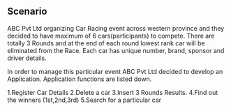 ## Scenario
ABC Pvt Ltd organizing Car Racing event across western province and they decided to have
maximum of 6 cars(participants) to compete.
There are totally 3 Rounds and at the end of each round lowest rank car will be eliminated from
the Race.
Each car has unique number, brand, sponsor and driver details.

In order to manage this particular event ABC Pvt Ltd decided to develop an Application.
Application functions are listed down.

1.Register Car Details
2.Delete a car
3.Insert 3 Rounds Results.
4.Find out the winners (1st,2nd,3rd)
5.Search for a particular car
